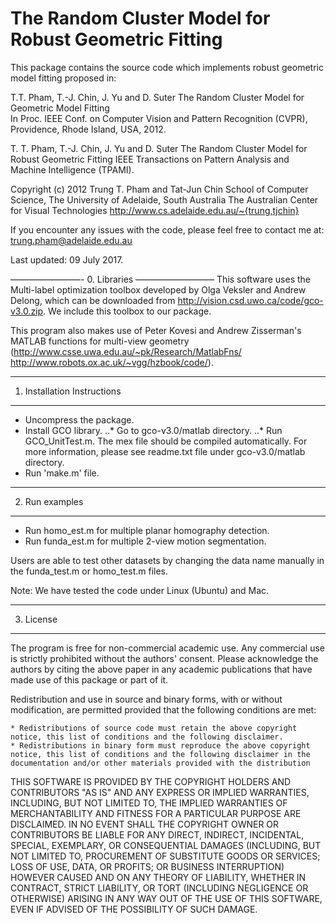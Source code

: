 
# The Random Cluster Model for Robust Geometric Fitting

This package contains the source code which implements robust geometric model fitting proposed in:

T.T. Pham, T.-J. Chin, J. Yu and D. Suter
The Random Cluster Model for Geometric Model Fitting  
In Proc. IEEE Conf. on Computer Vision and Pattern Recognition (CVPR),  Providence, Rhode Island, USA, 2012.

T. T. Pham, T.-J. Chin, J. Yu and D. Suter
The Random Cluster Model for Robust Geometric Fitting
IEEE Transactions on Pattern Analysis and Machine Intelligence (TPAMI).

Copyright (c) 2012 Trung T. Pham and Tat-Jun Chin
School of Computer Science, The University of Adelaide, South Australia
The Australian Center for Visual Technologies
http://www.cs.adelaide.edu.au/~{trung,tjchin}

If you encounter any issues with the code, please feel free to contact me at:
trung.pham@adelaide.edu.au

Last updated: 09 July 2017.

————————-
0. Libraries
—————————
This software uses the Multi-label optimization toolbox developed by Olga Veksler and Andrew Delong, which can be downloaded from http://vision.csd.uwo.ca/code/gco-v3.0.zip. We include this toolbox to our package.

This program also makes use of Peter Kovesi and Andrew Zisserman's MATLAB functions for multi-view geometry
(http://www.csse.uwa.edu.au/~pk/Research/MatlabFns/ http://www.robots.ox.ac.uk/~vgg/hzbook/code/).
 
----------------------------
1. Installation Instructions
----------------------------
* Uncompress the package.
* Install GCO library. 
..* Go to gco-v3.0/matlab directory. 
..* Run GCO_UnitTest.m. The mex file should be compiled automatically. For more information, please see readme.txt file under gco-v3.0/matlab directory. 
* Run 'make.m' file.

---------------
2. Run examples
---------------
* Run homo_est.m for multiple planar homography detection.
* Run funda_est.m for multiple 2-view motion segmentation.

Users are able to test other datasets by changing the data name manually in the funda_test.m or homo_test.m files. 

Note: We have tested the code under Linux (Ubuntu) and Mac.  


-----------
3. License
-----------
The program is free for non-commercial academic use. Any commercial use is strictly prohibited without the authors' consent. Please acknowledge the authors by citing the above paper in any academic publications that have made use of this package or part of it.

Redistribution and use in source and binary forms, with or without modification, are permitted provided that the following conditions are met:

    * Redistributions of source code must retain the above copyright notice, this list of conditions and the following disclaimer.
    * Redistributions in binary form must reproduce the above copyright notice, this list of conditions and the following disclaimer in the documentation and/or other materials provided with the distribution
      
THIS SOFTWARE IS PROVIDED BY THE COPYRIGHT HOLDERS AND CONTRIBUTORS "AS IS" AND ANY EXPRESS OR IMPLIED WARRANTIES, INCLUDING, BUT NOT LIMITED TO, THE IMPLIED WARRANTIES OF MERCHANTABILITY AND FITNESS FOR A PARTICULAR PURPOSE ARE DISCLAIMED. IN NO EVENT SHALL THE COPYRIGHT OWNER OR CONTRIBUTORS BE LIABLE FOR ANY DIRECT, INDIRECT, INCIDENTAL, SPECIAL, EXEMPLARY, OR CONSEQUENTIAL DAMAGES (INCLUDING, BUT NOT LIMITED TO, PROCUREMENT OF SUBSTITUTE GOODS OR SERVICES; LOSS OF USE, DATA, OR PROFITS; OR BUSINESS INTERRUPTION) HOWEVER CAUSED AND ON ANY THEORY OF LIABILITY, WHETHER IN CONTRACT, STRICT LIABILITY, OR TORT (INCLUDING NEGLIGENCE OR OTHERWISE) ARISING IN ANY WAY OUT OF THE USE OF THIS SOFTWARE, EVEN IF ADVISED OF THE POSSIBILITY OF SUCH DAMAGE.


